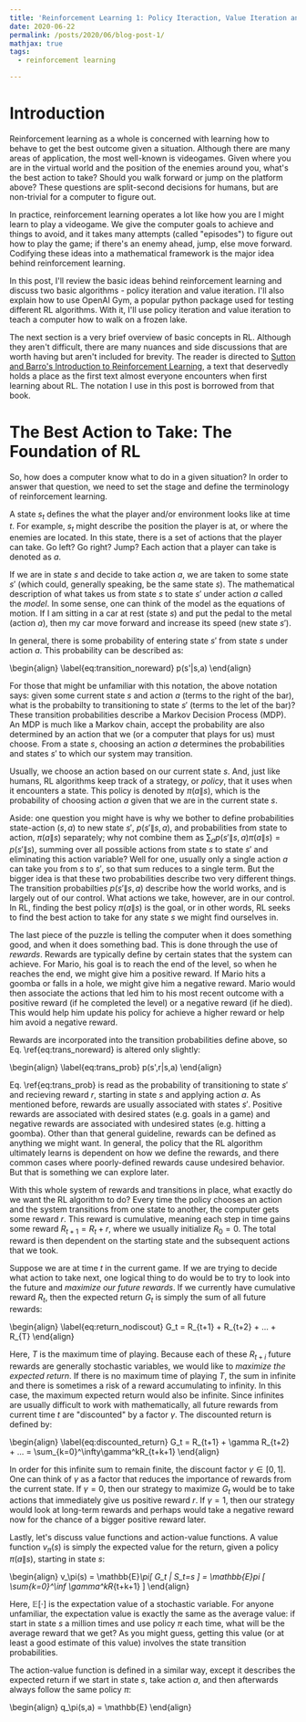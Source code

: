 ```yaml
---
title: 'Reinforcement Learning 1: Policy Iteraction, Value Iteration and the Frozen Lake'
date: 2020-06-22
permalink: /posts/2020/06/blog-post-1/
mathjax: true
tags:
  - reinforcement learning

---
```


Introduction
======

Reinforcement learning as a whole is concerned with learning how to behave to get the best outcome given a situation. Although there are many areas of application, the most well-known is videogames. Given where you are in the virtual world and the position of the enemies around you, what's the best action to take? Should you walk forward or jump on the platform above? These questions are split-second decisions for humans, but are non-trivial for a computer to figure out.

In practice, reinforcement learning operates a lot like how you are I might learn to play a videogame. We give the computer goals to achieve and things to avoid, and it takes many attempts (called "episodes") to figure out how to play the game; if there's an enemy ahead, jump, else move forward. Codifying these ideas into a mathematical framework is the major idea behind reinforcement learning.

In this post, I'll review the basic ideas behind reinforcement learning and discuss two basic algorithms - policy iteration and value iteration. I'll also explain how to use OpenAI Gym, a popular python package used for testing different RL algorithms. With it, I'll use policy iteration and value iteration to teach a computer how to walk on a frozen lake.

The next section is a very brief overview of basic concepts in RL. Although they aren't difficult, there are many nuances and side discussions that are worth having but aren't included for brevity. The reader is directed to [Sutton and Barro's Introduction to Reinforcement Learning](https://web.stanford.edu/class/psych209/Readings/SuttonBartoIPRLBook2ndEd.pdf), a text that deservedly holds a place as the first text almost everyone encounters when first learning about RL. The notation I use in this post is borrowed from that book.

The Best Action to Take: The Foundation of RL
======

So, how does a computer know what to do in a given situation? In order to answer that question, we need to set the stage and define the terminology of reinforcement learning.

A state $s_t$ defines the what the player and/or environment looks like at time $t$. For example, $s_t$ might describe the position the player is at, or where the enemies are located. In this state, there is a set of actions that the player can take. Go left? Go right? Jump? Each action that a player can take is denoted as $a$.

If we are in state $s$ and decide to take action $a$, we are taken to some state $s'$ (which could, generally speaking, be the same state $s$). The mathematical description of what takes us from state $s$ to state $s'$ under action $a$ called the _model_. In some sense, one can think of the model as the equations of motion. If I am sitting in a car at rest (state $s$) and put the pedal to the metal (action $a$), then my car move forward and increase its speed (new state $s'$).

In general, there is some probability of entering state $s'$ from state $s$ under action $a$. This probability can be described as:

\begin{align}
\label{eq:transition_noreward}
p(s'|s,a)
\end{align}

For those that might be unfamiliar with this notation, the above notation says: given some current state $s$ and action $a$ (terms to the right of the bar), what is the probabilty to transitioning to state $s'$ (terms to the let of the bar)? These transition probabilities describe a Markov Decision Process (MDP). An MDP is much like a Markov chain, accept the probability are also determined by an action that we (or a computer that plays for us) must choose. From a state $s$, choosing an action $a$ determines the probabilities and states $s'$ to which our system may transition.

Usually, we choose an action based on our current state $s$. And, just like humans, RL algorithms keep track of a strategy, or _policy_, that it uses when it encounters a state. This policy is denoted by $\pi(a\|s)$, which is the probability of choosing action $a$ given that we are in the current state $s$.

Aside: one question you might have is why we bother to define probabilities state-action $(s,a)$ to new state $s'$, $p(s'\|s,a)$, and probabilities from state to action, $\pi(a\|s)$ separately; why not combine them as $\sum_a p(s'\|s,a)\pi(a\|s) = p(s'\|s)$, summing over all possible actions from state $s$ to state $s'$ and eliminating this action variable? Well for one, usually only a single action $a$ can take you from $s$ to $s'$, so that sum reduces to a single term. But the bigger idea is that these two probabilities describe two very different things. The transition probabilties $p(s'\|s,a)$ describe how the world works, and is largely out of our control. What actions we take, however, are in our control. In RL, finding the best policy $\pi(a\|s)$ is the goal, or in other words, RL seeks to find the best action to take for any state $s$ we might find ourselves in.

The last piece of the puzzle is telling the computer when it does something good, and when it does something bad. This is done through the use of _rewards_. Rewards are typically define by certain states that the system can achieve. For Mario, his goal is to reach the end of the level, so when he reaches the end, we might give him a positive reward. If Mario hits a goomba or falls in a hole, we might give him a negative reward. Mario would then associate the actions that led him to his most recent outcome with a positive reward (if he completed the level) or a negative reward (if he died). This would help him update his policy for achieve a higher reward or help him avoid a negative reward. 

Rewards are incorporated into the transition probabilities define above, so Eq. \ref{eq:trans_noreward} is altered only slightly:

\begin{align}
\label{eq:trans_prob}
p(s',r|s,a)
\end{align}

Eq. \ref{eq:trans_prob} is read as the probability of transitioning to state $s'$ and recieving reward $r$, starting in state $s$ and applying action $a$. As mentioned before, rewards are usually associated with states $s'$. Positive rewards are associated with desired states (e.g. goals in a game) and negative rewards are associated with undesired states (e.g. hitting a goomba). Other than that general guideline, rewards can be defined as anything we might want. In general, the policy that the RL algorithm ultimately learns is dependent on how we define the rewards, and there common cases where poorly-defined rewards cause undesired behavior. But that is something we can explore later.

With this whole system of rewards and transitions in place, what exactly do we want the RL algorithm to do? Every time the policy chooses an action and the system transitions from one state to another, the computer gets some reward $r$. This reward is cumulative, meaning each step in time gains some reward $R_{t+1} = R_t + r$, where we usually initialize $R_0=0$. The total reward is then dependent on the starting state and the subsequent actions that we took.

Suppose we are at time $t$ in the current game. If we are trying to decide what action to take next, one logical thing to do would be to try to look into the future and _maximize our future rewards_. If we currently have cumulative reward $R_t$, then the expected return $G_t$ is simply the sum of all future rewards:

\begin{align}
\label{eq:return_nodiscout}
G_t = R_{t+1} + R_{t+2} + ... + R_{T}
\end{align}

Here, $T$ is the maximum time of playing. Because each of these $R_{t+i}$ future rewards are generally stochastic variables, we would like to _maximize the expected return_. If there is no maximum time of playing $T$, the sum in infinite and there is sometimes a risk of a reward accumulating to infinity. In this case, the maximum expected return would also be infinite. Since infinites are usually difficult to work with mathematically, all future rewards from current time $t$ are "discounted" by a factor $\gamma$. The discounted return is defined by:

\begin{align}
\label{eq:discounted_return}
G_t = R_{t+1} + \gamma R_{t+2} + ... = \sum_{k=0}^\infty\gamma^kR_{t+k+1}
\end{align}

In order for this infinite sum to remain finite, the discount factor $\gamma\in[0,1]$. One can think of $\gamma$ as a factor that reduces the importance of rewards from the current state. If $\gamma=0$, then our strategy to maximize $G_t$ would be to take actions that immediately give us positive reward $r$. If $\gamma=1$, then our strategy would look at long-term rewards and perhaps would take a negative reward now for the chance of a bigger positive reward later.

Lastly, let's discuss value functions and action-value functions. A value function $v_\pi(s)$ is simply the expected value for the return, given a policy $\pi(a\|s)$, starting in state $s$:

\begin{align}
v_\pi(s) = \mathbb{E}_\pi[ G_t | S_t=s ] = \mathbb{E}_pi [ \sum_{k=0}^\inf \gamma^kR_{t+k+1} ]
\end{align}

Here, $\mathbb{E}[ \cdot ]$ is the expectation value of a stochastic variable. For anyone unfamiliar, the expectation value is exactly the same as the average value: if start in state $s$ a million times and use policy $\pi$ each time, what will be the average reward that we get? As you might guess, getting this value (or at least a good estimate of this value) involves the state transition probabilities.

The action-value function is defined in a similar way, except it describes the expected return if we start in state $s$, take action $a$, and then afterwards always follow the same policy $\pi$:

\begin{align}
q_\pi(s,a) = \mathbb{E}
\end{align}